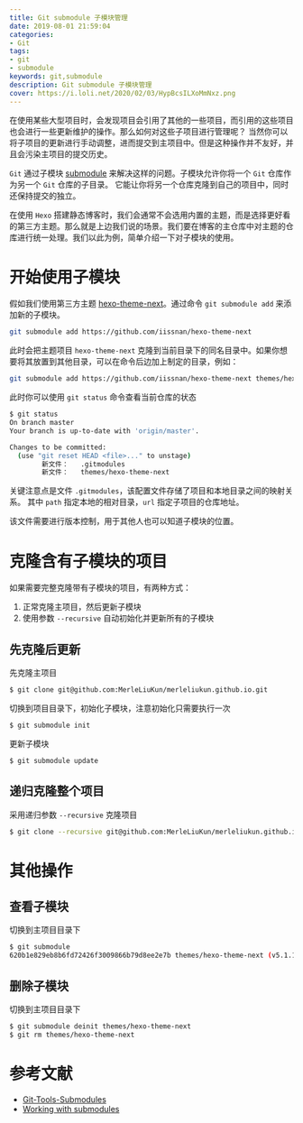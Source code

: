 ```yaml
---
title: Git submodule 子模块管理
date: 2019-08-01 21:59:04
categories:
- Git
tags:
- git
- submodule
keywords: git,submodule
description: Git submodule 子模块管理
cover: https://i.loli.net/2020/02/03/HypBcsILXoMmNxz.png
---
```


在使用某些大型项目时，会发现项目会引用了其他的一些项目，而引用的这些项目也会进行一些更新维护的操作。那么如何对这些子项目进行管理呢？ 当然你可以将子项目的更新进行手动调整，进而提交到主项目中。但是这种操作并不友好，并且会污染主项目的提交历史。

`Git` 通过子模块 [submodule](https://github.blog/2016-02-01-working-with-submodules/) 来解决这样的问题。子模块允许你将一个 `Git` 仓库作为另一个 `Git` 仓库的子目录。 它能让你将另一个仓库克隆到自己的项目中，同时还保持提交的独立。


在使用 `Hexo` 搭建静态博客时，我们会通常不会选用内置的主题，而是选择更好看的第三方主题。那么就是上边我们说的场景。我们要在博客的主仓库中对主题的仓库进行统一处理。我们以此为例，简单介绍一下对子模块的使用。

开始使用子模块
============

假如我们使用第三方主题 [hexo-theme-next](https://github.com/iissnan/hexo-theme-next)。通过命令 `git submodule add` 来添加新的子模块。

``` bash
git submodule add https://github.com/iissnan/hexo-theme-next
```

此时会把主题项目 `hexo-theme-next` 克隆到当前目录下的同名目录中。如果你想要将其放置到其他目录，可以在命令后边加上制定的目录，例如：

``` bash
git submodule add https://github.com/iissnan/hexo-theme-next themes/hexo-theme-next
```

此时你可以使用 `git status` 命令查看当前仓库的状态

``` bash
$ git status
On branch master
Your branch is up-to-date with 'origin/master'.

Changes to be committed:
  (use "git reset HEAD <file>..." to unstage)
        新文件：   .gitmodules
        新文件：   themes/hexo-theme-next

```

关键注意点是文件 `.gitmodules`，该配置文件存储了项目和本地目录之间的映射关系。
其中 `path` 指定本地的相对目录，`url` 指定子项目的仓库地址。

该文件需要进行版本控制，用于其他人也可以知道子模块的位置。


克隆含有子模块的项目
=================

如果需要完整克隆带有子模块的项目，有两种方式：

1. 正常克隆主项目，然后更新子模块
2. 使用参数 `--recursive` 自动初始化并更新所有的子模块

先克隆后更新
----------

先克隆主项目

``` bash
$ git clone git@github.com:MerleLiuKun/merleliukun.github.io.git
```

切换到项目目录下，初始化子模块，注意初始化只需要执行一次

``` bash
$ git submodule init
```

更新子模块

``` bash
$ git submodule update
```

递归克隆整个项目
--------------

采用递归参数 `--recursive`  克隆项目

``` bash
$ git clone --recursive git@github.com:MerleLiuKun/merleliukun.github.io.git
```

其他操作
========

查看子模块
--------

切换到主项目目录下

``` bash
$ git submodule 
620b1e829eb8b6fd72426f3009866b79d8ee2e7b themes/hexo-theme-next (v5.1.1-693-g620b1e8)
```

删除子模块
---------

切换到主项目目录下

``` bash
$ git submodule deinit themes/hexo-theme-next
$ git rm themes/hexo-theme-next
```

参考文献
=======

- [Git-Tools-Submodules](https://git-scm.com/book/en/v2/Git-Tools-Submodules)
- [Working with submodules](https://github.blog/2016-02-01-working-with-submodules/)
